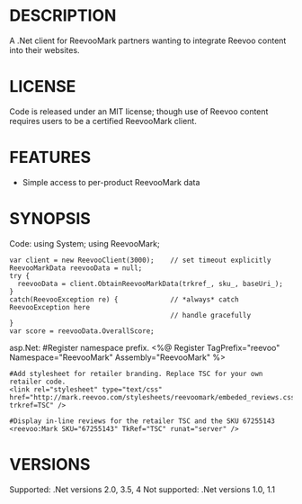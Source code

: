 ﻿DESCRIPTION
===========
 A .Net client for ReevooMark partners wanting to integrate Reevoo content into their websites.

LICENSE
=======
 Code is released under an MIT license; though use of Reevoo content requires users to be a certified ReevooMark client.

FEATURES
========

 * Simple access to per-product ReevooMark data

SYNOPSIS
========

Code:
	using System;
	using ReevooMark;

	var client = new ReevooClient(3000);	// set timeout explicitly
	ReevooMarkData reevooData = null;
	try {
	  reevooData = client.ObtainReevooMarkData(trkref_, sku_, baseUri_);
	}
	catch(ReevooException re) {				// *always* catch ReevooException here
											// handle gracefully
	}
	var score = reevooData.OverallScore;

asp.Net:
	#Register namespace prefix.
	<%@ Register TagPrefix="reevoo" Namespace="ReevooMark" Assembly="ReevooMark" %>

	#Add stylesheet for retailer branding. Replace TSC for your own retailer code.
	<link rel="stylesheet" type="text/css" href="http://mark.reevoo.com/stylesheets/reevoomark/embeded_reviews.css?trkref=TSC" />

	#Display in-line reviews for the retailer TSC and the SKU 67255143
	<reevoo:Mark SKU="67255143" TkRef="TSC" runat="server" />

VERSIONS
========
Supported: .Net versions 2.0, 3.5, 4
Not supported: .Net versions 1.0, 1.1